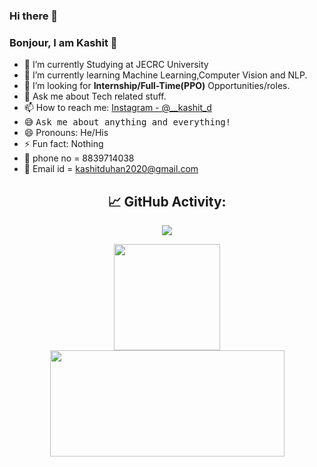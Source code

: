 ### Hi there 👋
### Bonjour, I am Kashit 👋

- 🔭 I’m currently Studying at JECRC University
- 🌱 I’m currently learning Machine Learning,Computer Vision and NLP.
- 💼 I’m looking for **Internship/Full-Time(PPO)** Opportunities/roles.
- 💬 Ask me about Tech related stuff.
- 📫 How to reach me: [Instagram - @__kashit_d](https://www.instagram.com/__kashit_d/)
- 😅 <samp>Ask me about anything and everything!</samp>
- 😄 Pronouns: He/His
- ⚡ Fun fact: Nothing 
- 💬 phone no = 8839714038
- 💼 Email id = kashitduhan2020@gmail.com



<div align="center">
 <h2>📈 GitHub Activity:</h2>
  <img src="https://github-readme-stats.vercel.app/api?username=HeyKashit&&show_icons=true&title_color=ffffff&icon_color=bb2acf&text_color=daf7dc&bg_color=151515"/>
  <p align="center">
  <img height="170px" src="https://github-readme-streak-stats.herokuapp.com/?user=HeyKashit&theme=react" />
  <img height="170px" width='375px' src="https://github-readme-stats.vercel.app/api/top-langs/?username=HeyKashit&layout=compact&theme=react" />
</p>
</div>



